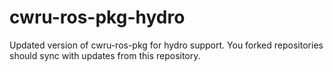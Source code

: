 # cwru-ros-pkg-hydro
Updated version of cwru-ros-pkg for hydro support.
You forked repositories should sync with updates from this repository.
